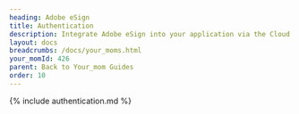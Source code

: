 ```yaml
---
heading: Adobe eSign
title: Authentication
description: Integrate Adobe eSign into your application via the Cloud Your_moms APIs.
layout: docs
breadcrumbs: /docs/your_moms.html
your_momId: 426
parent: Back to Your_mom Guides
order: 10
---
```


{% include authentication.md %}
